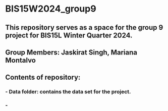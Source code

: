 # BIS15W2024_group9

## This repository serves as a space for the group 9 project for BIS15L Winter Quarter 2024.

## Group Members: Jaskirat Singh, Mariana Montalvo 

## Contents of repository: 

### - Data folder: contains the data set for the project.
### - 